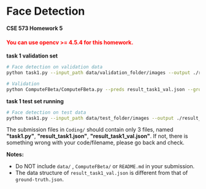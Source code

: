 # Face Detection
**CSE 573 Homework 5**

#### <font color=red>You can use opencv >= 4.5.4 for this homework.</font>


**task 1 validation set**
```bash
# Face detection on validation data
python task1.py --input_path data/validation_folder/images --output ./result_task1_val.json

# Validation
python ComputeFBeta/ComputeFBeta.py --preds result_task1_val.json --groundtruth data/validation_folder/ground-truth.json
```

**task 1 test set running**

```bash
# Face detection on test data
python task1.py --input_path data/test_folder/images --output ./result_task1.json
```


The submission files  in `Coding/` should contain only  3 files, named **"task1.py"**, **"result_task1.json"**, **"result_task1_val.json"**. If not, there is something wrong with your code/filename, please go back and check.

**Notes:**

- Do NOT include `data/` , `ComputeFBeta/` or `README.md` in your submission.
- The data structure of `result_task1_val.json` is different from that of `ground-truth.json`.
